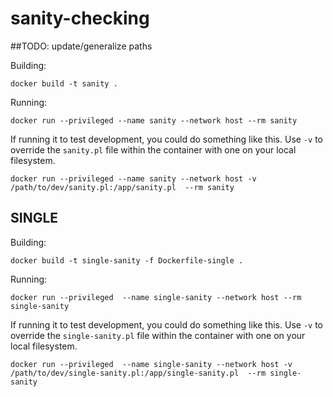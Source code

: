 # sanity-checking

##TODO:
update/generalize paths

Building:
```
docker build -t sanity .
```

Running:
```
docker run --privileged --name sanity --network host --rm sanity
```

If running it to test development, you could do something like this. Use `-v` to override the `sanity.pl` file within the container with one on your local filesystem.

```
docker run --privileged --name sanity --network host -v /path/to/dev/sanity.pl:/app/sanity.pl  --rm sanity
```

## SINGLE

Building:
```
docker build -t single-sanity -f Dockerfile-single .
```

Running:
```
docker run --privileged  --name single-sanity --network host --rm single-sanity
```

If running it to test development, you could do something like this. Use `-v` to override the `single-sanity.pl` file within the container with one on your local filesystem.

```
docker run --privileged  --name single-sanity --network host -v /path/to/dev/single-sanity.pl:/app/single-sanity.pl  --rm single-sanity
```
